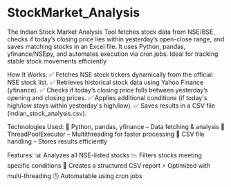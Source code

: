 # StockMarket_Analysis
The Indian Stock Market Analysis Tool fetches stock data from NSE/BSE, checks if today’s closing price lies within yesterday’s open-close range, and saves matching stocks in an Excel file. It uses Python, pandas, yfinance/NSEpy, and automates execution via cron jobs. Ideal for tracking stable stock movements efficiently

How It Works:
✅ Fetches NSE stock tickers dynamically from the official NSE stock list.
✅ Retrieves historical stock data using Yahoo Finance (yfinance).
✅ Checks if today’s closing price falls between yesterday’s opening and closing prices.
✅ Applies additional conditions (if today's high/low stays within yesterday's high/low).
✅ Saves results in a CSV file (indian_stock_analysis.csv).

Technologies Used:
🔹 Python, pandas, yfinance – Data fetching & analysis
🔹 ThreadPoolExecutor – Multithreading for faster processing
🔹 CSV file handling – Stores results efficiently

Features:
📊 Analyzes all NSE-listed stocks
📉 Filters stocks meeting specific conditions
📝 Creates a structured CSV report
⚡ Optimized with multi-threading
🕒 Automatable using cron jobs

